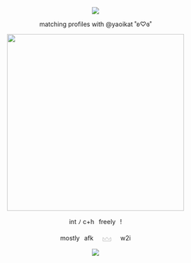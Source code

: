 <p align="center">
  <img src="https://komarev.com/ghpvc/?username=cxstiiel&color=blue&style=plasic&label=𓆩♡𓆪">

<p align="center">
  matching profiles with @yaoikat ˚ʚ♡ɞ˚
</p>

<p align="center">
  <img src="https://media.discordapp.net/attachments/830820664457035829/1357449780552536094/Untitled37_20250315101748.png?ex=67fcc55f&is=67fb73df&hm=27a0cb81d04862d0ef6414f912461be38dcd30887a444b325f0dc9f5c0bf6065&=&format=webp&quality=lossless&width=780&height=780" width="400">
</p>

<p align="center">
int ‎ﾉ ‎c+h⠀freely⠀!
</p>

<p align="center">
mostly⠀afk⠀⠀𓈉⠀⠀w2i
</p>

<p align="center">
<img src="https://spotify-github-profile.kittinanx.com/api/view?uid=8qjzua4g5ryvk12mr2oq10sp4&cover_image=true&theme=natemoo-re&show_offline=false&background_color=121212&interchange=true&bar_color=53b14f&bar_color_cover=true">
</p>
